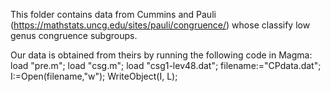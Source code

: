 This folder contains data from Cummins and Pauli (https://mathstats.uncg.edu/sites/pauli/congruence/) whose classify low genus congruence subgroups.

Our data is obtained from theirs by running the following code in Magma:
    load "pre.m";
    load "csg.m";
    load "csg1-lev48.dat";
    filename:="CPdata.dat";
    I:=Open(filename,"w");
    WriteObject(I, L);